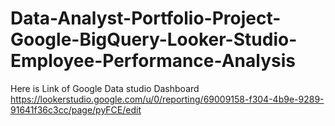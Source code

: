 # Data-Analyst-Portfolio-Project-Google-BigQuery-Looker-Studio-Employee-Performance-Analysis
Here is Link of Google Data studio Dashboard 
https://lookerstudio.google.com/u/0/reporting/69009158-f304-4b9e-9289-91641f36c3cc/page/pyFCE/edit
